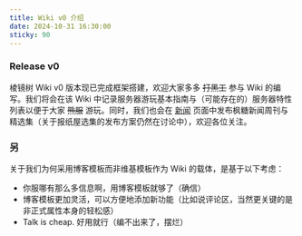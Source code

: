 ```yaml
---
title: Wiki v0 介绍
date: 2024-10-31 16:30:00
sticky: 90
---
```


### Release v0

棱镜树 Wiki v0 版本现已完成框架搭建，欢迎大家多多 ~~打黑工~~ 参与 Wiki 的编写。我们将会在该 Wiki 中记录服务器游玩基本指南与（可能存在的）服务器特性列表以便于大家 ~~熊服~~ 游玩。同时，我们也会在 [新闻](/news) 页面中发布枫糖新闻周刊与精选集（关于报纸屋选集的发布方案仍然在讨论中），欢迎各位关注。

### 另

关于我们为何采用博客模板而非维基模板作为 Wiki 的载体，是基于以下考虑：

- 你服哪有那么多信息啊，用博客模板就够了（确信）
- 博客模板更加灵活，可以方便地添加新功能（比如说评论区，当然更关键的是非正式属性本身的轻松感）
- Talk is cheap. 好用就行（编不出来了，摆烂）
